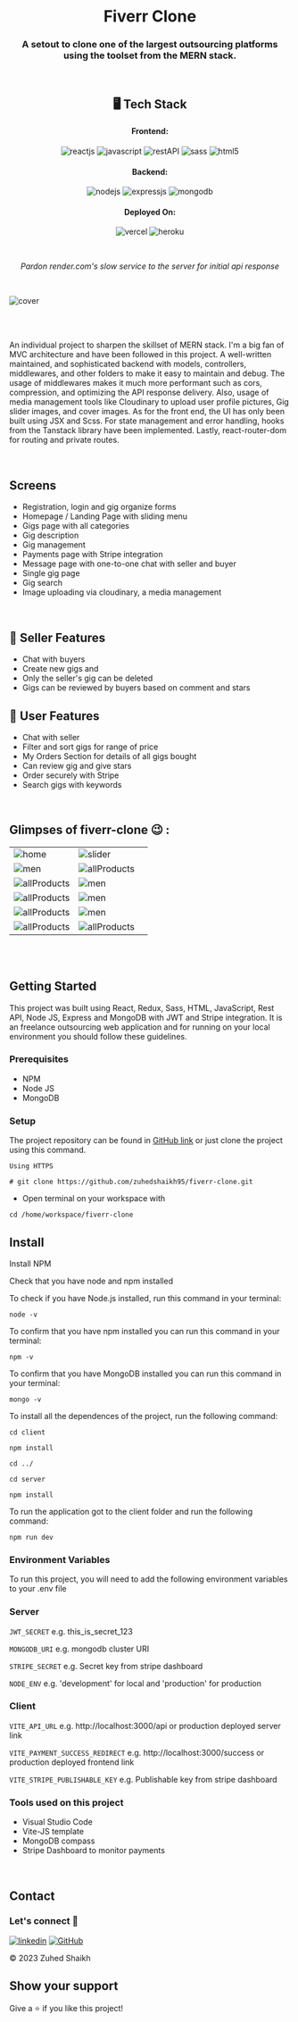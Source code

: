 <h1 align="center">Fiverr Clone</h1>

<h3 align="center">A setout to clone one of the largest outsourcing platforms using the toolset from the MERN stack.</h3>

<br />

<h2 align="center">🖥️ Tech Stack</h2>

<h4 align="center">Frontend:</h4>

<p align="center">
  <img src="https://img.shields.io/badge/React-20232A?style=for-the-badge&logo=react&logoColor=61DAFB" alt="reactjs" />
  <img src="https://img.shields.io/badge/JavaScript-323330?style=for-the-badge&logo=javascript&logoColor=F7DF1E" alt="javascript" />
  <img src="https://img.shields.io/badge/Rest_API-02303A?style=for-the-badge&logo=react-router&logoColor=white" alt="restAPI" />
  <img src="https://img.shields.io/badge/Sass-CC6699?style=for-the-badge&logo=sass&logoColor=white" alt="sass" />
  <img src="https://img.shields.io/badge/HTML5-E34F26?style=for-the-badge&logo=html5&logoColor=white" alt="html5" />
</p>

<h4 align="center">Backend:</h4>

<p align="center">
  <img src="https://img.shields.io/badge/Node.js-339933?style=for-the-badge&logo=nodedotjs&logoColor=white" alt="nodejs" />
  <img src="https://img.shields.io/badge/Express.js-000000?style=for-the-badge&logo=express&logoColor=white" alt="expressjs" />
  <img src="https://img.shields.io/badge/MongoDB-4EA94B?style=for-the-badge&logo=mongodb&logoColor=white" alt="mongodb" />

</p>

<h4 align="center">Deployed On:</h4>

<p align="center">
  <img src="https://img.shields.io/badge/Netlify-00C7B7?style=for-the-badge&logo=netlify&logoColor=white" alt="vercel" />
  <img src="https://img.shields.io/badge/Render-430098?style=for-the-badge&logo=heroku&logoColor=white" alt="heroku" />
</p>

<br />
<p align="center">
  <em>Pardon render.com's slow service to the server for initial api response</em>
</p>
<br />

![cover](https://i.ibb.co/16SWfbg/Fiverr-Gif.gif)

<br />
<br />

An individual project to sharpen the skillset of MERN stack. I'm a big fan of MVC architecture and have been followed in this project. A well-written maintained, and sophisticated backend with models, controllers, middlewares, and other folders to make it easy to maintain and debug. The usage of middlewares makes it much more performant such as cors, compression, and optimizing the API response delivery. Also, usage of media management tools like Cloudinary to upload user profile pictures, Gig slider images, and cover images.
As for the front end, the UI has only been built using JSX and Scss. For state management and error handling, hooks from the Tanstack library have been implemented. Lastly, react-router-dom for routing and private routes.

<br />

## Screens

- Registration, login and gig organize forms
- Homepage / Landing Page with sliding menu
- Gigs page with all categories
- Gig description
- Gig management
- Payments page with Stripe integration
- Message page with one-to-one chat with seller and buyer
- Single gig page
- Gig search
- Image uploading via cloudinary, a media management

<br />

## 🚀 Seller Features

- Chat with buyers
- Create new gigs and
- Only the seller's gig can be deleted
- Gigs can be reviewed by buyers based on comment and stars

## 🚀 User Features

- Chat with seller
- Filter and sort gigs for range of price
- My Orders Section for details of all gigs bought
- Can review gig and give stars
- Order securely with Stripe
- Search gigs with keywords

<br />

## Glimpses of fiverr-clone 😉 :

<table>
  <tr>
    <td><img src="https://i.ibb.co/4Z9CMpn/1.png"  alt="home" /></td>
    <td><img src="https://i.ibb.co/QQQgWTc/2.png"  alt="slider" /></td>
  </tr>
  <tr>
    <td><img src="https://i.ibb.co/YNyrDZb/3.png"  alt="men" /></td>
   <td><img src="https://i.ibb.co/BGw32m3/4.png"  alt="allProducts" /></td>
  </tr>
  <tr>
    <td><img src="https://i.ibb.co/PjXSMsk/5.png" alt="allProducts" /></td>
    <td><img src="https://i.ibb.co/M2xgqN1/13.png"  alt="men" /></td>
  </tr>
  <tr>
    <td><img src="https://i.ibb.co/sKdj3BM/7.png" alt="allProducts" /></td>
    <td><img src="https://i.ibb.co/99VZBNq/11.png"  alt="men" /></td>
  </tr>
  <tr>
    <td><img src="https://i.ibb.co/rc2rzw1/10.png" alt="allProducts" /></td>
    <td><img src="https://i.ibb.co/59WnSW8/9.png"  alt="men" /></td>
  </tr>
  <tr>
    <td><img src="https://i.ibb.co/GkRtV3T/8.png" alt="allProducts" /></td>
    <td><img src="https://i.ibb.co/TkxZjcW/12.png" alt="allProducts" /></td>
    <td></td>
  </tr>
</table>

<br />

<br />


## Getting Started

This project was built using React, Redux, Sass, HTML, JavaScript, Rest API, Node JS, Express and MongoDB with JWT and Stripe integration. It is an freelance outsourcing web application and for running on your local environment you should follow these guidelines.


### Prerequisites

- NPM
- Node JS
- MongoDB

### Setup


The project repository can be found in [GitHub link](https://github.com/zuhedshaikh95/fiverr-clone) or just clone the project using this command.


```
Using HTTPS

# git clone https://github.com/zuhedshaikh95/fiverr-clone.git
```

+ Open terminal on your workspace with

```
cd /home/workspace/fiverr-clone
```


## Install

Install NPM

Check that you have node and npm installed

To check if you have Node.js installed, run this command in your terminal:


```
node -v
```

To confirm that you have npm installed you can run this command in your terminal:


```
npm -v
```

To confirm that you have MongoDB installed you can run this command in your terminal:


```
mongo -v
```


To install all the dependences of the project, run the following command:


```
cd client

npm install

cd ../

cd server

npm install
```


To run the application got to the client folder and run the following command:

```
npm run dev
```

### Environment Variables

To run this project, you will need to add the following environment variables to your .env file

### Server
`JWT_SECRET`
e.g. this_is_secret_123

`MONGODB_URI`
e.g. mongodb cluster URI

`STRIPE_SECRET`
e.g. Secret key from stripe dashboard

`NODE_ENV`
e.g. 'development' for local and 'production' for production

### Client
`VITE_API_URL`
e.g. http://localhost:3000/api or production deployed server link

`VITE_PAYMENT_SUCCESS_REDIRECT`
e.g. http://localhost:3000/success or production deployed frontend link

`VITE_STRIPE_PUBLISHABLE_KEY`
e.g. Publishable key from stripe dashboard

### Tools used on this project

- Visual Studio Code
- Vite-JS template
- MongoDB compass
- Stripe Dashboard to monitor payments

<br />

## Contact

### Let's connect 🤝 <br />
[![linkedin](https://img.shields.io/badge/Zuhed_Shaikh-0077B5?style=for-the-badge&logo=linkedin&logoColor=white)](https://www.linkedin.com/in/zuhedshaikh95/)
[![GitHub](https://img.shields.io/badge/Zuhed_Shaikh-20232A?style=for-the-badge&logo=Github&logoColor=white)](https://github.com/zuhedshaikh95)

© 2023 Zuhed Shaikh

## Show your support

Give a ⭐️ if you like this project!

